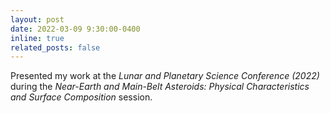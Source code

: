 ```yaml
---
layout: post
date: 2022-03-09 9:30:00-0400
inline: true
related_posts: false
---
```


Presented my work at the <i>Lunar and Planetary Science Conference (2022) </i> during the <i>Near-Earth and Main-Belt Asteroids: Physical Characteristics and Surface Composition</i> session.